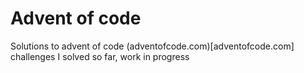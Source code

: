 # Advent of code
Solutions to advent of code (adventofcode.com)[adventofcode.com] challenges I solved so far, work in progress
